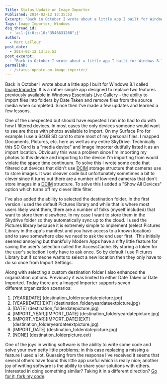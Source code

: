 ```yaml
---
Title: Status Update on Image Importer
Published: 2014-02-12 13:35:53
Excerpt: "Back in October I wrote about a little app I built for Windows 8.1 called Image Importer. It is a rather simple app designed to replace two features previously available in Windows Essentials Live Gallery - the ability to import files into folders by Date Taken and remove files from the source media when completed. Since then I've made a few updates and learned a few lessons."
Tags: Image Importer, Windows
dsq_thread_id:
  - 'a:1:{i:0;s:10:"3546631268";}'
author:
  - Marc LaFleur
post_date:
  - 2014-02-12 13:35:53
post_excerpt:
  - "Back in October I wrote about a little app I built for Windows 8.1 called Image Importer. It is a rather simple app designed to replace two features previously available in Windows Essentials Live Gallery - the ability to import files into folders by Date Taken and remove files from the source media when completed. Since then I've made a few updates and learned a few lessons."
permalink:
  - /status-update-on-image-importer/
---
```

Back in October I wrote about a little app I built for Windows 8.1 called <a title="Image Importer" href="http://massivescale.azurewebsites.net/image-importer/">Image Importer</a>. It is a rather simple app designed to replace two features previously available in Windows Essentials Live Gallery - the ability to import files into folders by Date Taken and remove files from the source media when completed. Since then I've made a few updates and learned a few lessons.

One of the unexpected but should have expected I ran into had to do with how I filtered devices. In most cases the only devices someone would want to see are those with photos available to import. On my Surface Pro for example I use a 64GB SD card to store most of my personal files. I mapped Documents, Pictures, etc. here as well as my entire SkyDrive. Technically this SD Card is a "media device" and Image Importer dutifully listed it as an import location. Obviously this was a problem since I'm importing my photos to this device and importing to the device I'm importing from would violate the space time continuum. To solve this I wrote some code that filtered out devices that didn't use <a href="http://en.wikipedia.org/wiki/Design_rule_for_Camera_File_system" target="_blank">DCIM</a> storage structure that cameras use to store images. It was cleaver code but unfortunately sometimes a bit to clever since it turns out there are a number of low-end cameras that don't store images in a <a href="http://en.wikipedia.org/wiki/Design_rule_for_Camera_File_system" target="_blank">DCIM</a> structure. To solve this I added a "Show All Devices" option which turns off my clever little filter.

I've also added the ability to selected the destination folder. In the first version I used the default Pictures library and while that is where most users likely want them, there are a number of folks (myself included) that want to store them elsewhere. In my case I want to store them in the Skydrive folder so they automatically sync up to the cloud. I used the Pictures library because it is extremely simple to implement (select Pictures Library in the app's manifest and you have access to a known location) and to save somewhere else we need to ask the end user first.  This initially seemed annoying but thankfully Modern Apps have a nifty little feature for saving the user's selection called the AccessCache. By storing a token for the user's selection I only have to ask once. So by default I use Pictures Library but if someone wants to select a new location then they only have to do so once from Import Settings.

Along with selecting a custom destination folder I also enhanced the organization options. Previously it was limited to either Date Taken or Date Imported. Today there are a Imaged Importer supports seven different organization scenarios:
<ol>
	<li>[YEAR][DATE] (destination_folderyeardatepicture.jpg)</li>
	<li>[YEAR][DATE][EXT] (destination_folderyeardateextpicture.jpg)</li>
	<li>[DATE] (destination_folderdatepicture.jpg)</li>
	<li>[IMPORT_YEAR][IMPORT_DATE] (destination_folderyeardatepicture.jpg)</li>
	<li>[IMPORT_YEAR][IMPORT_DATE][EXT] (destination_folderyeardateextpicture.jpg)</li>
	<li>[IMPORT_DATE] (destination_folderdatepicture.jpg)</li>
	<li>[NONE] (destination_folderpicture.ext)</li>
</ol>
One of the joys in writing software is the ability to write some code and solve your own petty little problems; in this case replacing a missing a feature I used a lot. Guessing from the response I've received it seems that several others have found this little app useful which is really nice; another joy of writing software is the ability to share your solutions with others. Interested in doing something similar? Taking it in a different direction? <a href="https://github.com/mlafleur/ImageImport" target="_blank">Go for it, fork my code</a>.